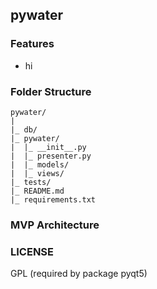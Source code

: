 ## pywater

### Features
- hi

### Folder Structure

```
pywater/
|
|_ db/
|_ pywater/
|  |_ __init__.py
|  |_ presenter.py
|  |_ models/
|  |_ views/
|_ tests/
|_ README.md
|_ requirements.txt
```

### MVP Architecture

### LICENSE

GPL (required by package pyqt5)